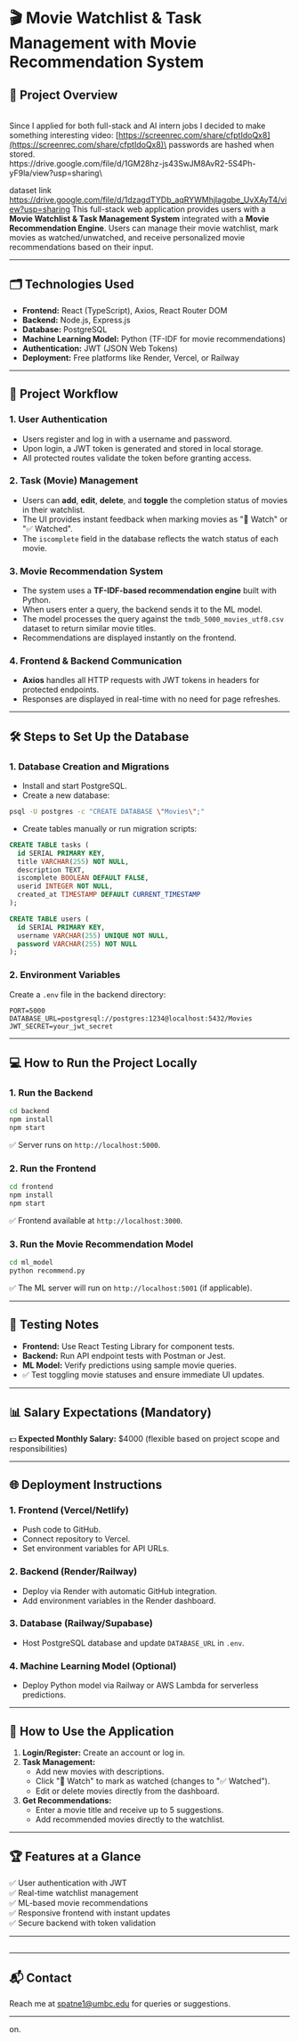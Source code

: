 # 🎬 Movie Watchlist & Task Management with Movie Recommendation System

## 📖 Project Overview

\
Since I applied for both full-stack and AI intern jobs I decided to make something interesting video: [https://screenrec.com/share/cfptIdoQx8](https://screenrec.com/share/cfptIdoQx8)\
passwords are hashed when stored.\
https\://drive.google.com/file/d/1GM28hz-js43SwJM8AvR2-5S4Ph-yF9la/view?usp=sharing\

dataset link https://drive.google.com/file/d/1dzagdTYDb_aqRYWMhjlagqbe_UvXAyT4/view?usp=sharing
This full-stack web application provides users with a **Movie Watchlist & Task Management System** integrated with a **Movie Recommendation Engine**. Users can manage their movie watchlist, mark movies as watched/unwatched, and receive personalized movie recommendations based on their input.

---

## 🗂️ Technologies Used

- **Frontend:** React (TypeScript), Axios, React Router DOM
- **Backend:** Node.js, Express.js
- **Database:** PostgreSQL
- **Machine Learning Model:** Python (TF-IDF for movie recommendations)
- **Authentication:** JWT (JSON Web Tokens)
- **Deployment:** Free platforms like Render, Vercel, or Railway

---

## 🚀 Project Workflow

### 1. **User Authentication**

- Users register and log in with a username and password.
- Upon login, a JWT token is generated and stored in local storage.
- All protected routes validate the token before granting access.

### 2. **Task (Movie) Management**

- Users can **add**, **edit**, **delete**, and **toggle** the completion status of movies in their watchlist.
- The UI provides instant feedback when marking movies as "👀 Watch" or "✅ Watched".
- The `iscomplete` field in the database reflects the watch status of each movie.

### 3. **Movie Recommendation System**

- The system uses a **TF-IDF-based recommendation engine** built with Python.
- When users enter a query, the backend sends it to the ML model.
- The model processes the query against the `tmdb_5000_movies_utf8.csv` dataset to return similar movie titles.
- Recommendations are displayed instantly on the frontend.

### 4. **Frontend & Backend Communication**

- **Axios** handles all HTTP requests with JWT tokens in headers for protected endpoints.
- Responses are displayed in real-time with no need for page refreshes.

---

## 🛠️ Steps to Set Up the Database

### 1. **Database Creation and Migrations**

- Install and start PostgreSQL.
- Create a new database:

```bash
psql -U postgres -c "CREATE DATABASE \"Movies\";"
```

- Create tables manually or run migration scripts:

```sql
CREATE TABLE tasks (
  id SERIAL PRIMARY KEY,
  title VARCHAR(255) NOT NULL,
  description TEXT,
  iscomplete BOOLEAN DEFAULT FALSE,
  userid INTEGER NOT NULL,
  created_at TIMESTAMP DEFAULT CURRENT_TIMESTAMP
);

CREATE TABLE users (
  id SERIAL PRIMARY KEY,
  username VARCHAR(255) UNIQUE NOT NULL,
  password VARCHAR(255) NOT NULL
);
```

### 2. **Environment Variables**

Create a `.env` file in the backend directory:

```env
PORT=5000
DATABASE_URL=postgresql://postgres:1234@localhost:5432/Movies
JWT_SECRET=your_jwt_secret
```

---

## 💻 How to Run the Project Locally

### 1. **Run the Backend**

```bash
cd backend
npm install
npm start
```

✅ Server runs on `http://localhost:5000`.

### 2. **Run the Frontend**

```bash
cd frontend
npm install
npm start
```

✅ Frontend available at `http://localhost:3000`.

### 3. **Run the Movie Recommendation Model**

```bash
cd ml_model
python recommend.py
```

✅ The ML server will run on `http://localhost:5001` (if applicable).

---

## 🧪 Testing Notes

- **Frontend:** Use React Testing Library for component tests.
- **Backend:** Run API endpoint tests with Postman or Jest.
- **ML Model:** Verify predictions using sample movie queries.
- ✅ Test toggling movie statuses and ensure immediate UI updates.

---

## 📊 Salary Expectations (Mandatory)

💵 **Expected Monthly Salary:** \$4000 (flexible based on project scope and responsibilities)

---

## 🌐 Deployment Instructions

### 1. **Frontend (Vercel/Netlify)**

- Push code to GitHub.
- Connect repository to Vercel.
- Set environment variables for API URLs.

### 2. **Backend (Render/Railway)**

- Deploy via Render with automatic GitHub integration.
- Add environment variables in the Render dashboard.

### 3. **Database (Railway/Supabase)**

- Host PostgreSQL database and update `DATABASE_URL` in `.env`.

### 4. **Machine Learning Model (Optional)**

- Deploy Python model via Railway or AWS Lambda for serverless predictions.

---

## 📝 How to Use the Application

1. **Login/Register:** Create an account or log in.
2. **Task Management:**
   - Add new movies with descriptions.
   - Click "👀 Watch" to mark as watched (changes to "✅ Watched").
   - Edit or delete movies directly from the dashboard.
3. **Get Recommendations:**
   - Enter a movie title and receive up to 5 suggestions.
   - Add recommended movies directly to the watchlist.

---

## 🏆 Features at a Glance

✅ User authentication with JWT\
✅ Real-time watchlist management\
✅ ML-based movie recommendations\
✅ Responsive frontend with instant updates\
✅ Secure backend with token validation

---

##

---

## 📬 Contact

Reach me at [spatne1@umbc.edu](mailto\:spatne1@umbc.edu) for queries or suggestions.

---

on.

